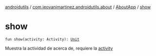[androidutils](../../index.md) / [com.jeovanimartinez.androidutils.about](../index.md) / [AboutApp](index.md) / [show](./show.md)

# show

`fun show(activity: Activity): `[`Unit`](https://kotlinlang.org/api/latest/jvm/stdlib/kotlin/-unit/index.html)

Muestra la actividad de acerca de, requiere la [activity](show.md#com.jeovanimartinez.androidutils.about.AboutApp$show(android.app.Activity)/activity)

